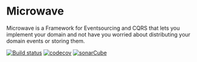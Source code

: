 # Microwave
Microwave is a Framework for Eventsourcing and CQRS that lets you implement your domain and not have you worried about distributing your domain events or storing them.

[![Build status](https://ci.appveyor.com/api/projects/status/58wgwx6wy932ng15/branch/master?svg=true)](https://ci.appveyor.com/project/Lauchi/microwave/branch/master)
[![codecov](https://codecov.io/gh/Lauchi/Microwave/branch/master/graph/badge.svg)](https://codecov.io/gh/Lauchi/Microwave)
[![sonarCube](https://sonarcloud.io/api/project_badges/measure?project=Lauchi_Microwave&metric=alert_status)](https://sonarcloud.io/dashboard?id=Lauchi_Microwave)